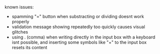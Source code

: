 known issues:
- spamming "=" button when substracting or dividing doesnt work properly
- validation message showing repeatedly too quickly causes visual glitches
- using . (comma) when writing directly in the input box with a keyboard isnt possible, and inserting some symbols like "+" to the input box resets its content
